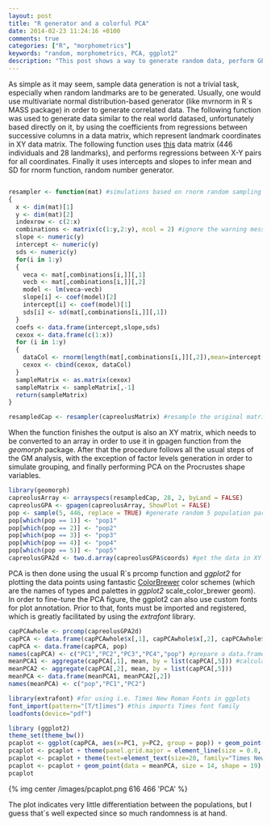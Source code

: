 ```yaml
---
layout: post
title: "R generator and a colorful PCA"
date: 2014-02-23 11:24:16 +0100
comments: true
categories: ["R", "morphometrics"]
keywords: "random, morphometrics, PCA, ggplot2"
description: "This post shows a way to generate random data, perform GPA and PCA on it, while displaying colorful results"
---
```


As simple as it may seem, sample data generation is not a trivial task, especially when random landmarks are to be generated. Usually, one would use multivariate normal distribution-based generator (like mvrnorm in R`s MASS package) in order to generate correlated data. The following function was used to generate data similar to the real world datased, unfortunately based directly on it, by using the coefficients from regressions between successive columns in a data matrix, which represent landmark coordinates in XY data matrix. The following function uses <a href="http://goo.gl/ijI1kn" target="_blank">this</a> data matrix (446 individuals and 28 landmarks), and performs regressions between X-Y pairs for all coordinates. Finally it uses intercepts and slopes to infer mean and SD for rnorm function, random number generator.

```r Resampler function for random resamples of a real data matrix

resampler <- function(mat) #simulations based on rnorm random sampling
{
  x <- dim(mat)[1]
  y <- dim(mat)[2]
  indexrow <- c(2:x)
  combinations <- matrix(c(1:y,2:y), ncol = 2) #ignore the warning message
  slope <- numeric(y)
  intercept <- numeric(y)
  sds <- numeric(y)
  for(i in 1:y)
  {
    veca <- mat[,combinations[i,]][,1]
    vecb <- mat[,combinations[i,]][,2]
    model <- lm(veca~vecb)
    slope[i] <- coef(model)[2]
    intercept[i] <- coef(model)[1]
    sds[i] <- sd(mat[,combinations[i,]][,1])
  }
  coefs <- data.frame(intercept,slope,sds)
  cexox <- data.frame(c(1:x))
  for (i in 1:y)
  {
    dataCol <- rnorm(length(mat[,combinations[i,]][,2]),mean=intercept[i]+slope[i]*mat[,combinations[i,]][,2],sd=sds)
    cexox <- cbind(cexox, dataCol)
  }
  sampleMatrix <- as.matrix(cexox)
  sampleMatrix <- sampleMatrix[,-1]
  return(sampleMatrix)
}

resampledCap <- resampler(capreolusMatrix) #resample the original matrix-generate random coordinates
```
When the function finishes the output is also an XY matrix, which needs to be converted to an array in order to use it in gpagen function from the *geomorph* package. After that the procedure follows all the usual steps of the GM analysis, with the exception of factor levels generation in order to simulate grouping, and finally performing PCA on the Procrustes shape variables. 

```r Basic GM procedures and factor level generation
library(geomorph)
capreolusArray <- arrayspecs(resampledCap, 28, 2, byLand = FALSE)
capreolusGPA <- gpagen(capreolusArray, ShowPlot = FALSE)
pop <- sample(5, 446, replace = TRUE) #generate random 5 population partition
pop[which(pop == 1)] <- "pop1"
pop[which(pop == 2)] <- "pop2"
pop[which(pop == 3)] <- "pop3"
pop[which(pop == 4)] <- "pop4"
pop[which(pop == 5)] <- "pop5"
capreolusGPA2d <- two.d.array(capreolusGPA$coords) #get the data in XY format for PCA
```

PCA is then done using the usual R`s prcomp function and *ggplot2* for plotting the data points using fantastic <a href="http://colorbrewer2.org/" target="_blank">ColorBrewer</a> color schemes (which are the names of types and palettes in *ggplot2* scale_color_brewer geom). In order to fine-tune the PCA figure, the ggplot2 can also use custom fonts for plot annotation. Prior to that, fonts must be imported and registered, which is greatly facilitated by using the *extrafont* library. 
 
```r PCA and ggplot2 code for a PCA scatterplot
capPCAwhole <- prcomp(capreolusGPA2d)
capPCA <- data.frame(capPCAwhole$x[,1], capPCAwhole$x[,2], capPCAwhole$x[,3], capPCAwhole$x[,4])
capPCA <- data.frame(capPCA, pop)
names(capPCA) <- c("PC1","PC2","PC3","PC4","pop") #prepare a data.frame for ggplot2
meanPCA1 <- aggregate(capPCA[,1], mean, by = list(capPCA[,5])) #calculate average PC score per group for plotting
meanPCA2 <- aggregate(capPCA[,2], mean, by = list(capPCA[,5]))
meanPCA <- data.frame(meanPCA1, meanPCA2[,2]) 
names(meanPCA) <- c("pop","PC1","PC2")

library(extrafont) #for using i.e. Times New Roman Fonts in ggplots
font_import(pattern="[T/t]imes") #this imports Times font family
loadfonts(device="pdf")

library (ggplot2)
theme_set(theme_bw())
pcaplot <- ggplot(capPCA, aes(x=PC1, y=PC2, group = pop)) + geom_point(size = 7, shape = 19, aes(color=pop)) + scale_color_brewer(palette="Set1")
pcaplot <- pcaplot + theme(panel.grid.major = element_line(size = 0.8, linetype = 2)) + theme(panel.grid.minor = element_line(size = 1, linetype = 2))
pcaplot <- pcaplot + theme(text=element_text(size=20, family="Times New Roman"), legend.text=element_text(size = 22, family = "Times New Roman"), legend.title = element_text(family ="Times New Roman")) + xlab("PC1") + ylab("PC2")
pcaplot <- pcaplot + geom_point(data = meanPCA, size = 14, shape = 19) + geom_text(data = meanPCA, size = 10, label = meanPCA$pop, family = "Times New Roman", vjust = -0.9)
pcaplot
```

{% img center /images/pcaplot.png 616 466 'PCA' %}

The plot indicates very little differentiation between the populations, but I guess that`s well expected since so much randomness is at hand.
